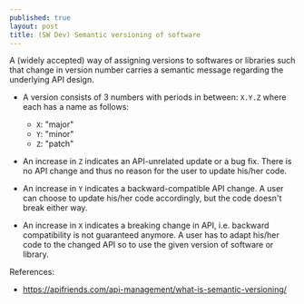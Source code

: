```yaml
---
published: true
layout: post
title: (SW Dev) Semantic versioning of software
---
```


A (widely accepted) way of assigning versions to softwares or libraries such that
change in version number carries a semantic message regarding the underlying API design.
- A version consists of 3 numbers with periods in between: `X.Y.Z` where each has a name as follows:
  - `X`: "major"
  - `Y`: "minor"
  - `Z`: "patch"

- An increase in `Z` indicates an API-unrelated update or a bug fix.
  There is no API change and thus no reason for the user to update his/her code.

- An increase in `Y` indicates a backward-compatible API change.
  A user can choose to update his/her code accordingly, but the code doesn't break either way.

- An increase in `X` indicates a breaking change in API, i.e. backward compatibility is not guaranteed anymore.
  A user has to adapt his/her code to the changed API so to use the given version of software or library.


References:
- <https://apifriends.com/api-management/what-is-semantic-versioning/>
